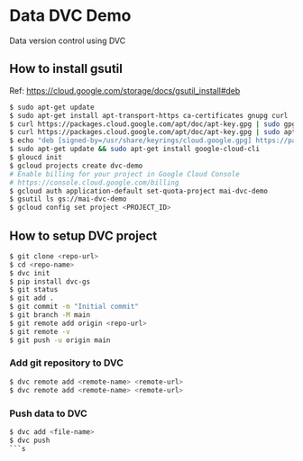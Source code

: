 # Data DVC Demo
Data version control using DVC
 
 ## How to install gsutil
 Ref: https://cloud.google.com/storage/docs/gsutil_install#deb
 ```sh
 $ sudo apt-get update
 $ sudo apt-get install apt-transport-https ca-certificates gnupg curl
 $ curl https://packages.cloud.google.com/apt/doc/apt-key.gpg | sudo gpg --dearmor -o /usr/share/keyrings/cloud.google.gpg
 $ curl https://packages.cloud.google.com/apt/doc/apt-key.gpg | sudo apt-key add -
 $ echo "deb [signed-by=/usr/share/keyrings/cloud.google.gpg] https://packages.cloud.google.com/apt cloud-sdk main" | sudo tee -a /etc/apt/sources.list.d/google-cloud-sdk.list
 $ sudo apt-get update && sudo apt-get install google-cloud-cli
$ gloucd init
$ gcloud projects create dvc-demo
# Enable billing for your project in Google Cloud Console
# https://console.cloud.google.com/billing
$ gcloud auth application-default set-quota-project mai-dvc-demo
$ gsutil ls gs://mai-dvc-demo
$ gcloud config set project <PROJECT_ID>
 ```
## How to setup DVC project

```sh
$ git clone <repo-url>
$ cd <repo-name>
$ dvc init
$ pip install dvc-gs
$ git status
$ git add .
$ git commit -m "Initial commit"
$ git branch -M main
$ git remote add origin <repo-url>
$ git remote -v
$ git push -u origin main
```
### Add git repository to DVC
```sh
$ dvc remote add <remote-name> <remote-url>
$ dvc remote add <remote-name> <remote-url>
```

### Push data to DVC
```sh
$ dvc add <file-name>
$ dvc push
```s
